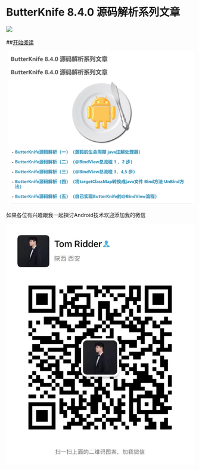 # ButterKnife 8.4.0 源码解析系列文章

![](https://jakewharton.github.io/butterknife/static/logo.png)

##[开始阅读](https://tomridder.github.io/2022/02/04/ButterKnife-8-4-0-%E6%BA%90%E7%A0%81%E8%A7%A3%E6%9E%90%E7%B3%BB%E5%88%97%E6%96%87%E7%AB%A0/)

![](https://github.com/tomridder/ButterKnife-8.4.0-/blob/main/BK%E7%9B%AE%E5%BD%95.png )

如果各位有兴趣跟我一起探讨Android技术欢迎添加我的微信

![](https://github.com/tomridder/ButterKnife-8.4.0-/blob/main/wechat.jpg)
